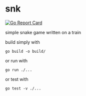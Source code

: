 # snk
[![Go Report Card](https://goreportcard.com/badge/github.com/korsakjakub/snk)](https://goreportcard.com/report/github.com/korsakjakub/snk)

simple snake game written on a train

build simply with

```
go build -o build/
```

or run with

```
go run ./...
```
or test with

```
go test -v ./...
```
